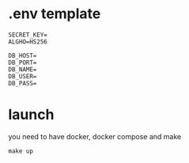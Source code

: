 # .env template
```
SECRET_KEY=
ALGHO=HS256

DB_HOST=
DB_PORT=
DB_NAME=
DB_USER=
DB_PASS=
```

# launch
you need to have docker, docker compose and make
```
make up
```
